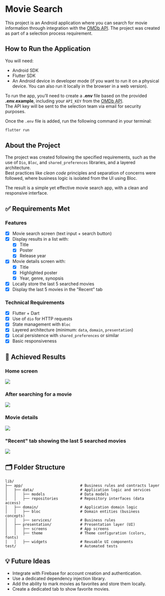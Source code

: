 
# Movie Search

This project is an Android application where you can search for movie information through integration with the [OMDb API](https://www.omdbapi.com/). The project was created as part of a selection process requirement.

## How to Run the Application

You will need:

- Android SDK  
- Flutter SDK  
- An Android device in developer mode (if you want to run it on a physical device. You can also run it locally in the browser in a web version).

To run the app, you’ll need to create a **.env** file based on the provided **.env.example**, including your `API_KEY` from the [OMDb API](https://www.omdbapi.com/).  
The API key will be sent to the selection team via email for security purposes.

Once the `.env` file is added, run the following command in your terminal:

```bash
flutter run
```

## About the Project

The project was created following the specified requirements, such as the use of `Dio`, `Bloc`, and `shared_preferences` libraries, and a layered architecture.  
Best practices like *clean code* principles and separation of concerns were followed, where business logic is isolated from the UI using Bloc.

The result is a simple yet effective movie search app, with a clean and responsive interface.

## ✅ Requirements Met

### Features

- [x] Movie search screen (text input + search button)
- [x] Display results in a list with:
  - [x] Title
  - [x] Poster
  - [x] Release year
- [x] Movie details screen with:
  - [x] Title
  - [x] Highlighted poster
  - [x] Year, genre, synopsis
- [x] Locally store the last 5 searched movies
- [x] Display the last 5 movies in the "Recent" tab

### Technical Requirements

- [x] Flutter + Dart
- [x] Use of `dio` for HTTP requests
- [x] State management with `Bloc`
- [x] Layered architecture (minimum: `data`, `domain`, `presentation`)
- [x] Local persistence with `shared_preferences` or similar
- [x] Basic responsiveness

## 🧪 Achieved Results

### Home screen  
<img src="./images/tela.png" />

### After searching for a movie  
<img src="./images/tela1.png" />

### Movie details  
<img src="./images/tela2.png" />

### "Recent" tab showing the last 5 searched movies  
<img src="./images/tela3.png" />

## 🗂 Folder Structure

```
lib/
├── app/                          # Business rules and contracts layer
│   ├── data/                     # Application logic and services
│   │   ├── models                # Data models
│   │   ├── repositories          # Repository interfaces (data access)
│   ├── domain/                   # Application domain logic
│   │   ├── bloc                  # Domain entities (business concepts)
│   │   ├── services/             # Business rules
│   ├── presentation/             # Presentation layer (UI)
│   │   ├── screens               # App screens
│   │   ├── theme                 # Theme configuration (colors, fonts)
│   │   ├── widgets               # Reusable UI components
test/                             # Automated tests
```

## 💡 Future Ideas

- Integrate with Firebase for account creation and authentication.  
- Use a dedicated dependency injection library.  
- Add the ability to mark movies as favorites and store them locally.  
- Create a dedicated tab to show favorite movies.
